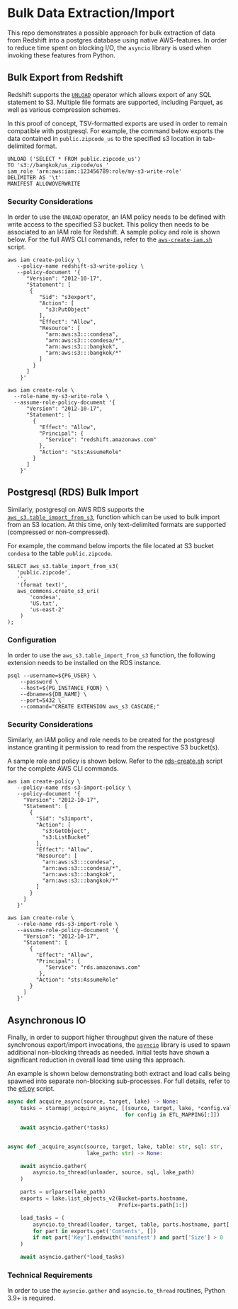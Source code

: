 # Bulk Data Extraction/Import
This repo demonstrates a possible approach for bulk extraction of data 
from Redshift into a postgres database using native AWS-features. In 
order to reduce time spent on blocking I/O, the `asyncio` library is used
when invoking these features from Python.

## Bulk Export from Redshift
Redshift supports the [`UNLOAD`](https://docs.aws.amazon.com/redshift/latest/dg/r_UNLOAD.html) 
operator which allows export of any SQL statement to S3. Multiple file 
formats are supported, including Parquet, as well as various compression 
schemes. 

In this proof of concept, TSV-formatted exports are used in order to remain
compatible with postgresql. For example, the command below exports the data
contained in `public.zipcode_us` to the specified s3 location in tab-delimited 
format.

```
UNLOAD ('SELECT * FROM public.zipcode_us')
TO 's3://bangkok/us_zipcode/us_'
iam_role 'arn:aws:iam::123456789:role/my-s3-write-role'
DELIMITER AS '\t'
MANIFEST ALLOWOVERWRITE
```

### Security Considerations
In order to use the `UNLOAD` operator, an IAM policy needs to be defined 
with write access to the specified S3 bucket. This policy then needs to be
associated to an IAM role for Redshift. A sample policy and role is shown
below. For the full AWS CLI commands, refer to the 
[`aws-create-iam.sh`](../redshift/aws-create-iam.sh) script.

```shell
aws iam create-policy \
   --policy-name redshift-s3-write-policy \
   --policy-document '{
      "Version": "2012-10-17",
      "Statement": [
       {
          "Sid": "s3export",
          "Action": [
            "s3:PutObject"
          ],
          "Effect": "Allow",
          "Resource": [
            "arn:aws:s3:::condesa", 
            "arn:aws:s3:::condesa/*",
            "arn:aws:s3:::bangkok", 
            "arn:aws:s3:::bangkok/*"
          ] 
        }
      ] 
    }'
```

```shell
aws iam create-role \
  --role-name my-s3-write-role \
  --assume-role-policy-document '{
      "Version": "2012-10-17",
      "Statement": [
        {
          "Effect": "Allow",
          "Principal": {
            "Service": "redshift.amazonaws.com"
          },
          "Action": "sts:AssumeRole"
        }
      ] 
    }'
```

## Postgresql (RDS) Bulk Import
Similarly, postgresql on AWS RDS supports the 
[`aws_s3.table_import_from_s3`](https://docs.aws.amazon.com/AmazonRDS/latest/UserGuide/PostgreSQL.Procedural.Importing.html#USER_PostgreSQL.S3Import),
function which can be used to bulk import from an S3 location. At this 
time, only text-delimited formats are supported (compressed or 
non-compressed).

For example, the command below imports the file located at S3 bucket 
`condesa` to the table `public.zipcode`.

```
SELECT aws_s3.table_import_from_s3(
   'public.zipcode',
   '',
   '(format text)',
   aws_commons.create_s3_uri(
       'condesa',
       'US.txt',
       'us-east-2'
    )
);
```

### Configuration
In order to use the `aws_s3.table_import_from_s3` function, the following
extension needs to be installed on the RDS instance.

```shell
psql --username=${PG_USER} \
    --password \
    --host=${PG_INSTANCE_FQDN} \
    --dbname=${DB_NAME} \
    --port=5432 \
    --command="CREATE EXTENSION aws_s3 CASCADE;"
```

### Security Considerations
Similarly, an IAM policy and role needs to be created for the postgresql
instance granting it permission to read from the respective S3 bucket(s).

A sample role and policy is shown below. Refer to the [rds-create.sh](../rds/rds-create.sh) 
script for the complete AWS CLI commands.

```shell
aws iam create-policy \
   --policy-name rds-s3-import-policy \
   --policy-document '{
     "Version": "2012-10-17",
     "Statement": [
       {
         "Sid": "s3import",
         "Action": [
           "s3:GetObject",
           "s3:ListBucket"
         ],
         "Effect": "Allow",
         "Resource": [
           "arn:aws:s3:::condesa", 
           "arn:aws:s3:::condesa/*",
           "arn:aws:s3:::bangkok", 
           "arn:aws:s3:::bangkok/*"
         ] 
       }
     ] 
   }'
```

```shell
aws iam create-role \
   --role-name rds-s3-import-role \
   --assume-role-policy-document '{
     "Version": "2012-10-17",
     "Statement": [
       {
         "Effect": "Allow",
         "Principal": {
            "Service": "rds.amazonaws.com"
          },
         "Action": "sts:AssumeRole"
       }
     ] 
   }'
```

## Asynchronous IO
Finally, in order to support higher throughput given the nature of these
synchronous export/import invocations, the [`asyncio`](https://docs.python.org/3/library/asyncio.html)
library is used to spawn additional non-blocking threads as needed. Initial 
tests have shown a significant reduction in overall load time using this 
approach.

An example is shown below demonstrating both extract and load calls being
spawned into separate non-blocking sub-processes. For full details, refer
to the [etl.py](ingest/etl.py) script.

```python
async def acquire_async(source, target, lake) -> None:
    tasks = starmap(_acquire_async, [(source, target, lake, *config.values())
                                     for config in ETL_MAPPING[:]])

    await asyncio.gather(*tasks)


async def _acquire_async(source, target, lake, table: str, sql: str,
                         lake_path: str) -> None:

    await asyncio.gather(
        asyncio.to_thread(unloader, source, sql, lake_path)
    )

    parts = urlparse(lake_path)
    exports = lake.list_objects_v2(Bucket=parts.hostname,
                                   Prefix=parts.path[1:])

    load_tasks = (
        asyncio.to_thread(loader, target, table, parts.hostname, part['Key'])
        for part in exports.get('Contents', [])
        if not part['Key'].endswith('manifest') and part['Size'] > 0
    )

    await asyncio.gather(*load_tasks)
```

### Technical Requirements
In order to use the `aysncio.gather` and `asyncio.to_thread` routines, 
Python 3.9+ is required.
